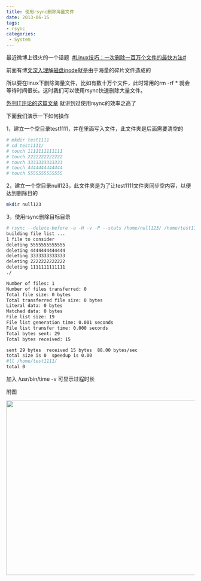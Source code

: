 ```yaml
---
title: 使用rsync删除海量文件
date: 2013-06-15
tags:
- rsync
categories:
 - System
---
```



最近微博上很火的一个话题  [#Linux技巧：一次删除一百万个文件的最快方法#][1]

前面有博<a title="深入理解磁盘inode" href="http://linux48.com/archives/215.html" target="_blank">文深入理解磁盘inode</a>就是由于海量的碎片文件造成的

所以要在linux下删除海量文件，比如有数十万个文件，此时常用的rm -rf * 就会等待时间很长。这时我们可以使用rsync快速删除大量文件。

<a title="外刊IY评论网的这篇文章" href="http://www.aqee.net/a-faster-way-to-delete-millions-of-files-in-a-directory/" target="_blank">外刊IT评论的这篇文章</a> 就讲到过使用rsync的效率之高了

下面我们演示一下如何操作

1，建立一个空目录test1111，并在里面写入文件，此文件夹是后面需要清空的

```bash
# mkdir test1111
# cd test1111/
# touch 1111111111111
# touch 2222222222222
# touch 3333333333333
# touch 4444444444444
# touch 5555555555555
```

2，建立一个空目录null123，此文件夹是为了让test1111文件夹同步空内容，以便达到删除目的

```bash
mkdir null123
```

3，使用rsync删除目标目录

```bash
# rsync --delete-before -a -H -v -P --stats /home/null123/ /home/test1111/
building file list ... 
1 file to consider
deleting 5555555555555
deleting 4444444444444
deleting 3333333333333
deleting 2222222222222
deleting 1111111111111
./

Number of files: 1
Number of files transferred: 0
Total file size: 0 bytes
Total transferred file size: 0 bytes
Literal data: 0 bytes
Matched data: 0 bytes
File list size: 19
File list generation time: 0.001 seconds
File list transfer time: 0.000 seconds
Total bytes sent: 29
Total bytes received: 15

sent 29 bytes  received 15 bytes  88.00 bytes/sec
total size is 0  speedup is 0.00
#ll /home/test1111/
total 0
```

加入 /usr/bin/time -v 可显示过程时长

附图

<img class="alignnone" alt="" src="https://i.loli.net/2019/10/18/7zkn1CWSaJGY9ec.jpg" width="690" height="466" />

 [1]: http://s.weibo.com/weibo/Linux%25E6%258A%2580%25E5%25B7%25A7%25EF%25BC%259A%25E4%25B8%2580%25E6%25AC%25A1%25E5%2588%25A0%25E9%2599%25A4%25E4%25B8%2580%25E7%2599%25BE%25E4%25B8%2587%25E4%25B8%25AA%25E6%2596%2587%25E4%25BB%25B6%25E7%259A%2584%25E6%259C%2580%25E5%25BF%25AB%25E6%2596%25B9?topnav=1&wvr=5&topsug=1 "#Linux技巧：一次删除一百万个文件的最快方法#"
